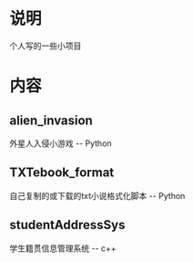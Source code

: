 # 说明   
个人写的一些小项目   
# 内容  
## alien_invasion   
外星人入侵小游戏 -- Python   
## TXTebook_format   
自己复制的或下载的txt小说格式化脚本 -- Python   

## studentAddressSys   

学生籍贯信息管理系统  -- c++
